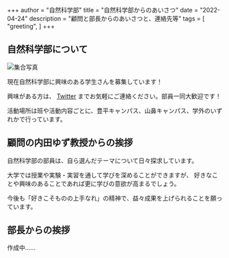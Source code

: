 +++
author = "自然科学部"
title = "自然科学部からのあいさつ"
date = "2022-04-24"
description = "顧問と部長からのあいさつと、連絡先等"
tags = [
    "greeting",
]
+++

## 自然科学部について

![集合写真](/static/img/blog/group-photo.jpeg)

現在自然科学部に興味のある学生さんを募集しています！

興味がある方は、 [Twitter](https://twitter.com/HGU_Ns) までお気軽にご連絡ください。部員一同大歓迎です！

活動場所は班や活動内容ごとに、豊平キャンパス、山鼻キャンパス、学外のいずれかで行っています。

## 顧問の内田ゆず教授からの挨拶

自然科学部の部員は、自ら選んだテーマについて日々探求しています。

大学では授業や実験・実習を通して学びを深めることができますが、
好きなことや興味のあることであれば更に学びの意欲が高まるでしょう。

今後も「好きこそものの上手なれ」の精神で、益々成果を上げられることを願っています。

## 部長からの挨拶

作成中……
